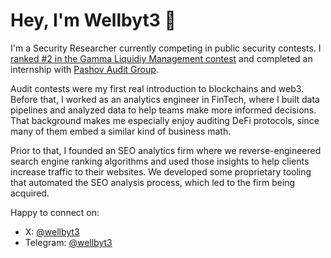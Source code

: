 # Hey, I'm Wellbyt3 👋
I'm a Security Researcher currently competing in public security contests. I [ranked #2 in the Gamma Liquidiy Management contest](https://codehawks.cyfrin.io/c/2025-02-gamma/results?lt=contest&page=1&sc=reward&sj=reward&t=leaderboard) and completed an internship with [Pashov Audit Group](https://github.com/wellbyt3/wellbyt3/blob/main/wellbyt3-pashov-internship.png).

Audit contests were my first real introduction to blockchains and web3. Before that, I worked as an analytics engineer in FinTech, where I built data pipelines and analyzed data to help teams make more informed decisions. That background makes me especially enjoy auditing DeFi protocols, since many of them embed a similar kind of business math.

Prior to that, I founded an SEO analytics firm where we reverse-engineered search engine ranking algorithms and used those insights to help clients increase traffic to their websites. We developed some proprietary tooling that automated the SEO analysis process, which led to the firm being acquired.

Happy to connect on:
- X: [@wellbyt3](https://x.com/wellbyt3)
- Telegram: [@wellbyt3](https://t.me/wellbyt3)
